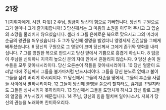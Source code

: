 ## 21장
1 [지휘자에게. 시편. 다윗]
2 주님, 임금이 당신의 힘으로 기뻐합니다. 당신의 구원으로 그가 얼마나 크게 즐거워합니까!
3 당신께서는 그 마음의 소원을 이루어 주시고 그 입술의 소망을 물리치지 않으셨습니다. 셀라
4 그를 은혜로운 복으로 맞으시고 그의 머리에 순금의 왕관을 씌우셨습니다.
5 그가 당신께 생명을 빌었더니 영영세세 긴긴날을 그에게 베푸셨습니다.
6 당신의 구원으로 그 영광이 크며 당신께서 그에게 존귀와 영화를 내리십니다.
7 그를 영원한 복으로 만드시고 당신 앞에서 기쁨으로 흥겹게 하십니다.
8 임금이 주님을 신뢰하니 지극히 높으신 분의 자애 안에서 흔들리지 않습니다.
9 당신 손이 원수들을 모두 찾아내시리이다. 당신 오른손이 적들을 찾아내시리이다.
10 당신 얼굴이 드러날 때에 주님께서 그들을 불가마처럼 만드시리이다. 그들을 당신 분노로 없애고 불이 그들을 삼켜 버리게 하시리이다.
11 당신께서 그들의 자손을 땅에서, 그들의 후손을 사람들 사이에서 멸하시리이다.
12 그들이 당신께 불행을 쏟으려 할지라도, 흉계를 꾸밀지라도 그들은 성사시키지 못하리이다.
13 당신께서 그들을 도망치게 하시고 당신 활로 그들의 얼굴을 겨누시겠기 때문입니다.
14 주님, 당신의 힘을 떨치며 일어나소서. 저희가 당신의 권능을 노래하며 찬미하오리다.
